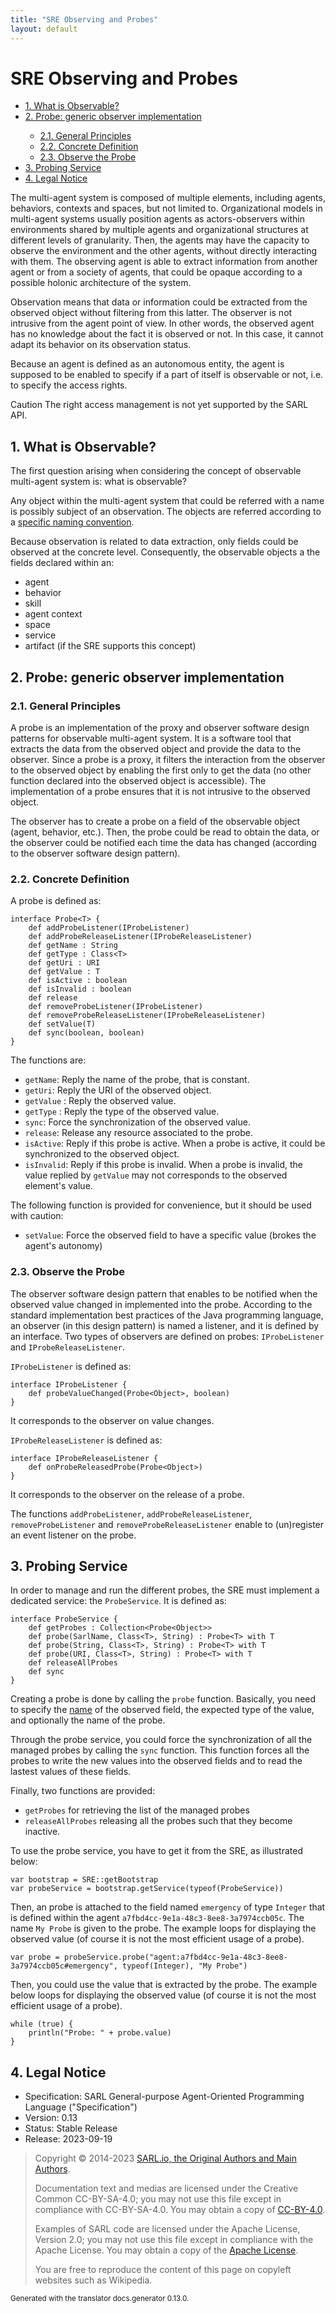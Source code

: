 ```yaml
---
title: "SRE Observing and Probes"
layout: default
---
```


# SRE Observing and Probes


<ul class="page_outline" id="page_outline">

<li><a href="#1-what-is-observable">1. What is Observable?</a></li>
<li><a href="#2-probe-generic-observer-implementation">2. Probe: generic observer implementation</a></li>
<ul>
  <li><a href="#21-general-principles">2.1. General Principles</a></li>
  <li><a href="#22-concrete-definition">2.2. Concrete Definition</a></li>
  <li><a href="#23-observe-the-probe">2.3. Observe the Probe</a></li>
</ul>
<li><a href="#3-probing-service">3. Probing Service</a></li>
<li><a href="#4-legal-notice">4. Legal Notice</a></li>

</ul>


The multi-agent system is composed of multiple elements, including agents, behaviors, contexts and spaces, but not limited to.
Organizational models in multi-agent systems usually position agents as actors-observers within environments shared
by multiple agents and organizational structures at different levels of granularity.
Then, the agents may have the capacity to observe the environment and the other agents, without directly interacting
with them. The observing agent is able to extract information from another agent or from a society of agents, that could be opaque
according to a possible holonic architecture of the system.

Observation means that data or information could be extracted from the observed object without filtering from this latter.
The observer is not intrusive from the agent point of view. In other words, the observed agent has no knowledge about the fact it
is observed or not. In this case, it cannot adapt its behavior on its observation status.

Because an agent is defined as an autonomous entity, the agent is supposed to be enabled to specify if a part of itself
is observable or not, i.e. to specify the access rights.

<p markdown="1"><span class="label label-danger">Caution</span> The right access management is not yet supported by the SARL API.</p>

## 1. What is Observable?

The first question arising when considering the concept of observable multi-agent system is: what is observable?

Any object within the multi-agent system that could be referred with a name is possibly subject of an observation.
The objects are referred according to a [specific naming convention](./Naming.html).

Because observation is related to data extraction, only fields could be observed at the concrete level.
Consequently, the observable objects a the fields declared within an:
* agent
* behavior
* skill
* agent context
* space
* service
* artifact (if the SRE supports this concept)

## 2. Probe: generic observer implementation

### 2.1. General Principles

A probe is an implementation of the proxy and observer software design patterns for observable multi-agent system.
It is a software tool that extracts the data from the observed object and provide the data to the observer.
Since a probe is a proxy, it filters the interaction from the observer to the observed object by enabling the first
only to get the data (no other function declared into the observed object is accessible).
The implementation of a probe ensures that it is not intrusive to the observed object. 

The observer has to create a probe on a field of the observable object (agent, behavior, etc.).
Then, the probe could be read to obtain the data, or the observer could be notified each time the data has changed
(according to the observer software design pattern).

### 2.2. Concrete Definition

A probe is defined as:

```sarl
interface Probe<T> {
	def addProbeListener(IProbeListener)
	def addProbeReleaseListener(IProbeReleaseListener)
	def getName : String
	def getType : Class<T>
	def getUri : URI
	def getValue : T
	def isActive : boolean
	def isInvalid : boolean
	def release
	def removeProbeListener(IProbeListener)
	def removeProbeReleaseListener(IProbeReleaseListener)
	def setValue(T)
	def sync(boolean, boolean)
}
```


The functions are:
* `getName`: Reply the name of the probe, that is constant.
* `getUri`: Reply the URI of the observed object.
* `getValue` : Reply the observed value.
* `getType` : Reply the type of the observed value.
* `sync`: Force the synchronization of the observed value.
* `release`: Release any resource associated to the probe.
* `isActive`: Reply if this probe is active. When a probe is active, it could be synchronized to the observed object.
* `isInvalid`: Reply if this probe is invalid. When a probe is invalid, the value replied by `getValue` may not corresponds to the observed element's value.

The following function is provided for convenience, but it should be used with caution:
* `setValue`: Force the observed field to have a specific value (brokes the agent's autonomy)

### 2.3. Observe the Probe

The observer software design pattern that enables to be notified when the observed value changed in implemented into the probe.
According to the standard implementation best practices of the Java programming language, an observer (in this design pattern)
is named a listener, and it is defined by an interface. Two types of observers are defined on probes: `IProbeListener`
and `IProbeReleaseListener`.

`IProbeListener` is defined as:

```sarl
interface IProbeListener {
	def probeValueChanged(Probe<Object>, boolean)
}
```



It corresponds to the observer on value changes.


`IProbeReleaseListener` is defined as:

```sarl
interface IProbeReleaseListener {
	def onProbeReleasedProbe(Probe<Object>)
}
```



It corresponds to the observer on the release of a probe.


The functions `addProbeListener`, `addProbeReleaseListener`, `removeProbeListener` and `removeProbeReleaseListener` enable to (un)register an event listener on the probe.


## 3. Probing Service

In order to manage and run the different probes, the SRE must implement a dedicated service: the `ProbeService`.
It is defined as:

```sarl
interface ProbeService {
	def getProbes : Collection<Probe<Object>>
	def probe(SarlName, Class<T>, String) : Probe<T> with T
	def probe(String, Class<T>, String) : Probe<T> with T
	def probe(URI, Class<T>, String) : Probe<T> with T
	def releaseAllProbes
	def sync
}
```




Creating a probe is done by calling the `probe` function. Basically, you need to specify the [name](./Naming.html) of the
observed field, the expected type of the value, and optionally the name of the probe. 

Through the probe service, you could force the synchronization of all the managed probes by calling the `sync` function.
This function forces all the probes to write the new values into the observed fields and to read the lastest values
of these fields.

Finally, two functions are provided:
* `getProbes` for retrieving the list of the managed probes
* `releaseAllProbes` releasing all the probes such that they become inactive.

To use the probe service, you have to get it from the SRE, as illustrated below:

```sarl
var bootstrap = SRE::getBootstrap
var probeService = bootstrap.getService(typeof(ProbeService))
```



Then, an probe is attached to the field named `emergency` of type `Integer` that is defined within the agent `a7fbd4cc-9e1a-48c3-8ee8-3a7974ccb05c`.
The name `My Probe` is given to the probe. 
The example loops for displaying the observed value (of course it is not the most efficient usage of a probe).

```sarl
var probe = probeService.probe("agent:a7fbd4cc-9e1a-48c3-8ee8-3a7974ccb05c#emergency", typeof(Integer), "My Probe")
```



Then, you could use the value that is extracted by the probe. The example below loops for displaying the observed
value (of course it is not the most efficient usage of a probe).

```sarl
while (true) {
	println("Probe: " + probe.value)
}
```



## 4. Legal Notice

* Specification: SARL General-purpose Agent-Oriented Programming Language ("Specification")
* Version: 0.13
* Status: Stable Release
* Release: 2023-09-19

> Copyright &copy; 2014-2023 [SARL.io, the Original Authors and Main Authors](https://www.sarl.io/about/index.html).
>
> Documentation text and medias are licensed under the Creative Common CC-BY-SA-4.0;
> you may not use this file except in compliance with CC-BY-SA-4.0.
> You may obtain a copy of [CC-BY-4.0](https://creativecommons.org/licenses/by-sa/4.0/deed.en).
>
> Examples of SARL code are licensed under the Apache License, Version 2.0;
> you may not use this file except in compliance with the Apache License.
> You may obtain a copy of the [Apache License](http://www.apache.org/licenses/LICENSE-2.0).
>
> You are free to reproduce the content of this page on copyleft websites such as Wikipedia.

<small>Generated with the translator docs.generator 0.13.0.</small>
